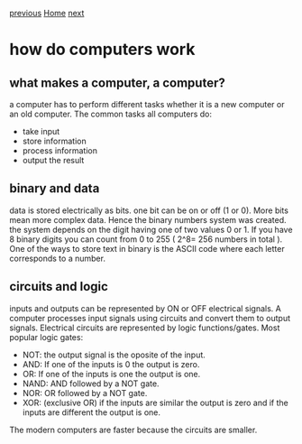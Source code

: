 [previous](https://dinaalsaid.github.io/learning-journal/reading05) [Home](https://dinaalsaid.github.io/learning-journal/)
 [next](https://dinaalsaid.github.io/learning-journal/reading07)


# how do computers work

## what makes a computer, a computer?
a computer has to perform different tasks whether it is a new computer or an old computer.
The common tasks all computers do:
* take input
* store information 
* process information 
* output the result 

## binary and data
data is stored electrically as bits. one bit can be on or off (1 or 0). 
More bits mean more complex data.
Hence the binary numbers system was created. the system depends on the digit having one of two values 0 or 1. If you have 8 binary digits you can count from 0 to 255 ( 2^8= 256 numbers in total ).
One of the ways to store text in binary is the ASCII code where each letter corresponds to a number.

## circuits and logic 
inputs and outputs can be represented by ON or OFF electrical signals.
A computer processes input signals using circuits and convert them to output signals.
Electrical circuits are represented by logic functions/gates.
Most popular logic gates:
* NOT: the output signal is the oposite of the input.
* AND: If one of the inputs is 0 the output is zero.
* OR: If one of the inputs is one the output is one.
* NAND: AND followed by a NOT gate.
* NOR: OR followed by a NOT gate.
* XOR: (exclusive OR) if the inputs are similar the output is zero and if the inputs are different the output is one.

The modern computers are faster because the circuits are smaller.